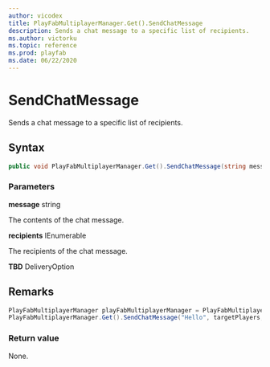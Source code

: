 ```yaml
---
author: vicodex
title: PlayFabMultiplayerManager.Get().SendChatMessage
description: Sends a chat message to a specific list of recipients.
ms.author: victorku
ms.topic: reference
ms.prod: playfab
ms.date: 06/22/2020
---
```


# SendChatMessage

Sends a chat message to a specific list of recipients.

## Syntax

```csharp
public void PlayFabMultiplayerManager.Get().SendChatMessage(string message, IEnumerable<PlayFabPlayer> recipients, DeliveryOption TBD);
```

### Parameters

**message**  string

The contents of the chat message.

**recipients** IEnumerable<PlayFabPlayer>

The recipients of the chat message.

**TBD** DeliveryOption

## Remarks

```csharp
PlayFabMultiplayerManager playFabMultiplayerManager = PlayFabMultiplayerManager.Get();
PlayFabMultiplayerManager.Get().SendChatMessage("Hello", targetPlayers, DeliveryOption.Guaranteed);
```

### Return value

None.
